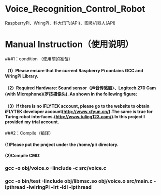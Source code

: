 # Voice_Recognition_Control_Robot
RaspberryPi、WringPi、科大讯飞(API)、图灵机器人(API)

# Manual Instruction（使用说明）
###1：condition （使用前的准备）
#### （1）Please ensure that the current Raspberry Pi contains GCC and WringPi Library.
#### （2）Required Hardware: Sound sensor（声音传感器）、Logitech 270 Cam (with Microphone)(罗技摄像头). As shown in the following figure:
#### （3）If there is no iFLYTEK account, please go to the website to obtain iFLYTEK developer account(http://www.xfyun.cn/).The same is true for Turing robot interfaces.(http://www.tuling123.com/).In this project I provided my trial account.



###2：Compile（编译）
#### (1)Please put the project under the /home/pi/ directory.
#### (2)Compile CMD: 
### gcc -o obj/voice.o -Iinclude -c src/voice.c
### gcc -o bin/test -Iinclude obj/libmsc.so obj/voice.o src/main.c -lpthread -lwiringPi  -lrt -ldl -lpthread



